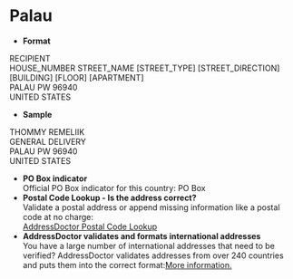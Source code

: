 Palau
=====

- **Format**

RECIPIENT  
HOUSE_NUMBER STREET_NAME [STREET_TYPE] [STREET_DIRECTION] [BUILDING] [FLOOR] [APARTMENT]  
PALAU PW 96940  
UNITED STATES
- **Sample**

THOMMY REMELIIK  
GENERAL DELIVERY  
PALAU PW 96940  
UNITED STATES
- **PO Box indicator**  
Official PO Box indicator for this country: PO Box
- **Postal Code Lookup - Is the address correct?**  
Validate a postal address or append missing information like a postal code at no charge:  
[AddressDoctor Postal Code Lookup](http://lookup.addressdoctor.com/lookup/default.aspx?lang=en&country=PLW)
- **AddressDoctor validates and formats international addresses**  
You have a large number of international addresses that need to be verified? AddressDoctor validates addresses from over 240 countries and puts them into the correct format:[More information.](index.php?id=31&L=1)